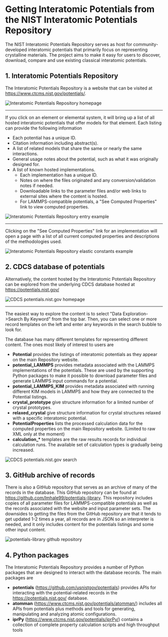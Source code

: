 # Getting Interatomic Potentials from the NIST Interatomic Potentials Repository

The NIST Interatomic Potentials Repository serves as host for community-developed interatomic potentials that primarily focus on representing crystalline materials. The project aims to make it easy for users to discover, download, compare and use existing classical interatomic potentials.

## 1. Interatomic Potentials Repository

The Interatomic Potentials Repository is a website that can be visited at https://www.ctcms.nist.gov/potentials/.

![Interatomic Potentials Repository homepage](./images/ipr-homepage.png)

- - -

If you click on an element or elemental system, it will bring up a list of all hosted interatomic potentials that offer models for that element. Each listing can provide the following information
- Each potential has a unique ID.
- Citation information including abstract(s).
- A list of related models that share the same or nearly the same interactions.
- General usage notes about the potential, such as what it was originally designed for.
- A list of known hosted implementations.
    - Each implementation has a unique ID.
    - Notes on where the files originated and any conversion/validation notes if needed.
    - Downloadable links to the parameter files and/or web links to external sites where the content is hosted.
    - For LAMMPS-compatible potentials, a "See Computed Properties" link to view computed properties.    

![Interatomic Potentials Repository entry example](./images/ipr-entry.png)

- - -

Clicking on the "See Computed Properties" link for an implementation will open a page with a list of all current computed properties and descriptions of the methodologies used.

![Interatomic Potentials Repository elastic constants example](./images/ipr-cij.png)

## 2. CDCS database of potentials

Alternatively, the content hosted by the Interatomic Potentials Repository can be explored from the underlying CDCS database hosted at https://potentials.nist.gov/

![CDCS potentials.nist.gov homepage](./images/cdcs-homepage.png)

- - -

The easiest way to explore the content is to select "Data Exploration->Search By Keyword" from the top bar. Then, you can select one or more record templates on the left and enter any keywords in the search bubble to look for.

The database has many different templates for representing different content.  The ones most likely of interest to users are 

- __Potential__ provides the listings of interatomic potentials as they appear on the main Repository website.
- __potential_LAMMPS__ provides metadata associated with the LAMMPS implementations of the potentials. These are used by the supporting Python packages to make it possible to download parameter files and generate LAMMPS input commands for a potential.
- __potential_LAMMPS_KIM__ provides metadata associated with running different KIM models in LAMMPS and how they are connected to the Potential listings.
- __crystal_prototype__ give structure information for a limited number of crystal prototypes.
- __relaxed_crystal__ give structure information for crystal structures relaxed with a specific interatomic potential.
- __PotentialProperties__ lists the processed calculation data for the computed properties on the main Repository website. (Limited to raw XML only at the moment)
- __calculation\_\*__ templates are the raw results records for individual calculation runs.  The available set of calculation types is gradually being increased.

![CDCS potentials.nist.gov search](./images/cdcs-search.png)

## 3. GitHub archive of records

There is also a GitHub repository that serves as an archive of many of the records in the database.  This GitHub repository can be found at https://github.com/lmhale99/potentials-library.  This repository includes copies of all parameter files for LAMMPS-compatible potentials as well as the records associated with the website and input parameter sets.  The downsides to getting the files from the GitHub repository are that it tends to get updated 1-2 times a year, all records are in JSON so an interpreter is needed, and it only includes content for the potentials listings and some other input content.

![potentials-library github repository](./images/github.png)

## 4. Python packages

The Interatomic Potentials Repository provides a number of Python packages that are designed to interact with the database records.  The main packages are

- __potentials__ (https://github.com/usnistgov/potentials) provides APIs for interacting with the potential-related records in the https://potentials.nist.gov/ database.
- __atomman__ (https://www.ctcms.nist.gov/potentials/atomman/) includes all APIs from potentials plus methods and tools for generating, manipulating and analyzing atomic configurations.
- __iprPy__ (https://www.ctcms.nist.gov/potentials/iprPy/) contains a collection of complete property calculation scripts and high throughput tools 
